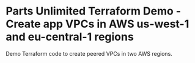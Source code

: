 # Parts Unlimited Terraform Demo - Create app VPCs in AWS us-west-1 and eu-central-1 regions

Demo Terraform code to create peered VPCs in two AWS regions.